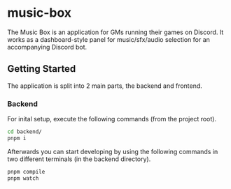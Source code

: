 # music-box
The Music Box is an application for GMs running their games on Discord. It works as a dashboard-style panel for music/sfx/audio selection for an accompanying Discord bot.

## Getting Started
The application is split into 2 main parts, the backend and frontend.

### Backend
For inital setup, execute the following commands (from the project root).
```sh
cd backend/
pnpm i
```
Afterwards you can start developing by using the following commands in two different terminals (in the backend directory).
```sh
pnpm compile
pnpm watch
```
